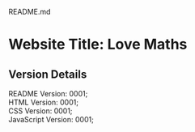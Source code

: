 README.md

# Website Title: Love Maths

## Version Details
README Version: 0001;  
HTML Version: 0001;  
CSS Version: 0001;  
JavaScript Version: 0001;

